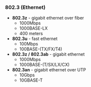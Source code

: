 ### 802.3 (Ethernet)
- **802.3z** - gigabit ethernet over fiber
	- 1000Mbps
	- 1000BASE-LX
	- 400 meters
- **802.3u** - fast ethernet
	- 100Mbps
	- 100BASE-(TX/FX/T4)
- **802.3z / 802.3ab** - gigabit ethernet
	- 1000Mbps
	- 1000BASE-(T/SX/LX/CX)
- **802.3an** - gigabit ethernet over UTP
	- 10Gbps
	- 10GBASE-T
